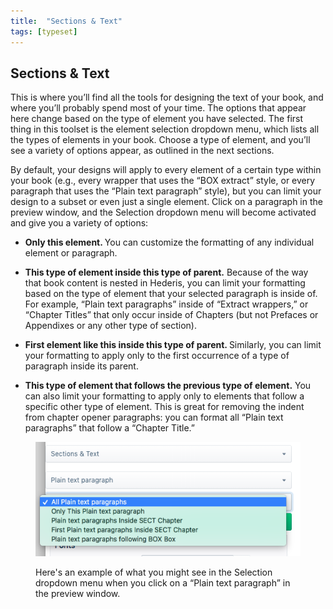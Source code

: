 ```yaml
---
title:  "Sections & Text"
tags: [typeset]
---
```


<section data-type="chapter" class="hsecchapter" data-hederis-type="hsecchapter" id="typeset-text-design" data-pi-attrs="id: typeset-text-design; data-tags: typeset;" role="doc-chapter" data-tags="typeset" data-author-name=" " data-book-title=" " title="Sections &amp; Text"><h1 data-hederis-type="hblkchaptitle" class="hblkchaptitle" id="pMDwLHe5q">Sections &amp; Text</h1><p class="hblkp" data-hederis-type="hblkp" id="pglwCefJ8">This is where you&#8217;ll find all the tools for designing the text of your book, and where you&#8217;ll probably spend most of your time. The options that appear here change based on the type of element you have selected. The first thing in this toolset is the element selection dropdown menu, which lists all the types of elements in your book. Choose a type of element, and you&#8217;ll see a variety of options appear, as outlined in the next sections.</p><p class="hblkp" data-hederis-type="hblkp" id="pcY88h9ni">By default, your designs will apply to every element of a certain type within your book (e.g., every wrapper that uses the &#8220;BOX extract&#8221; style, or every paragraph that uses the &#8220;Plain text paragraph&#8221; style), but you can limit your design to a subset or even just a single element. Click on a paragraph in the preview window, and the Selection dropdown menu will become activated and give you a variety of options:</p><ul class="hwprbulletlist" data-hederis-type="hwprbulletlist" id="pTu1ylHhF"><li class="hblkuli" data-hederis-type="hblkuli" id="liweedXbtM"><p class="hblkuli" data-hederis-type="hblklip" id="pCQurvYAr"><strong class="hspanstrong" data-hederis-type="hspanstrong" id="papspAIik">Only this element. </strong>You can customize the formatting of any individual element or paragraph.</p></li><li class="hblkuli" data-hederis-type="hblkuli" id="lieNpoiI9L"><p class="hblkuli" data-hederis-type="hblklip" id="pECTbrBsA"><strong class="hspanstrong" data-hederis-type="hspanstrong" id="pXz09vfuz">This type of element inside this type of parent.</strong> Because of the way that book content is nested in Hederis, you can limit your formatting based on the type of element that your selected paragraph is inside of. For example, &#8220;Plain text paragraphs&#8221; inside of &#8220;Extract wrappers,&#8221; or &#8220;Chapter Titles&#8221; that only occur inside of Chapters (but not Prefaces or Appendixes or any other type of section).</p></li><li class="hblkuli" data-hederis-type="hblkuli" id="ligp0fcmgj"><p class="hblkuli" data-hederis-type="hblklip" id="pSIMsQw5Y"><strong class="hspanstrong" data-hederis-type="hspanstrong" id="pPRTSkOH0">First element like this inside this type of parent. </strong>Similarly, you can limit your formatting to apply only to the first occurrence of a type of paragraph inside its parent.</p></li><li class="hblkuli" data-hederis-type="hblkuli" id="liaSOBiLhF"><p class="hblkuli" data-hederis-type="hblklip" id="pOT1QSvpJ"><strong class="hspanstrong" data-hederis-type="hspanstrong" id="pgsPGQxwX">This type of element that follows the previous type of element.</strong> You can also limit your formatting to apply only to elements that follow a specific other type of element. This is great for removing the indent from chapter opener paragraphs: you can format all &#8220;Plain text paragraphs&#8221; that follow a &#8220;Chapter Title.&#8221;</p></li></ul><figure class="hwprfig" data-hederis-type="hwprfig" id="pfLslFRB0"><img data-hederis-type="hblkimg" class="hblkimg" id="p8QCWnlqS" src="/images/subselectors.png" data-img-src="subselectors.png"/><p class="hblkcaption" data-hederis-type="hblkcaption" id="p3j4THyQl">Here's an example of what you might see in the Selection dropdown menu when you click on a &#8220;Plain text paragraph&#8221; in the preview window.</p></figure></section>
